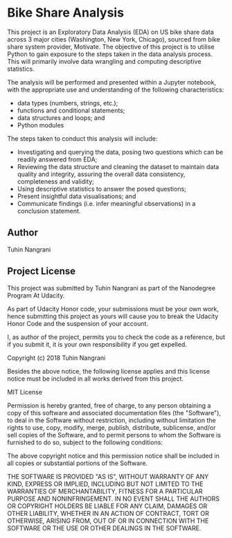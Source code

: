 # Bike Share Analysis
This project is an Exploratory Data Analysis (EDA) on US bike share data across 3 major cities (Washington, New York, Chicago), sourced from bike share system provider, Motivate.
The objective of this project is to utilise Python to gain exposure to the steps taken in the data analysis process.
This will primarily involve data wrangling and computing descriptive statistics.

The analysis will be performed and presented within a Jupyter notebook, with the appropriate use and understanding of the following characteristics:
 - data types (numbers, strings, etc.);
 - functions and conditional statements;
 - data structures and loops; and
 - Python modules
 
 The steps taken to conduct this analysis will include:
  - Investigating and querying the data, posing two questions which can be readily answered from EDA;
  - Reviewing the data structure and cleaning the dataset to maintain data quality and integrity, assuring the overall data consistency, completeness and validity;
  - Using descriptive statistics to answer the posed questions;
  - Present insightful data visualisations; and
  - Communicate findings (i.e. infer meaningful observations) in a conclusion statement.
 
## Author
Tuhin Nangrani
 
## Project License
 
This project was submitted by Tuhin Nangrani as part of the Nanodegree Program At Udacity.

As part of Udacity Honor code, your submissions must be your own work, hence
submitting this project as yours will cause you to break the Udacity Honor Code
and the suspension of your account.

I, as author of the project, permits you to check the code as a reference, but if
you submit it, it is your own responsibility if you get expelled.

Copyright (c) 2018 Tuhin Nangrani

Besides the above notice, the following license applies and this license notice
must be included in all works derived from this project.

MIT License

Permission is hereby granted, free of charge, to any person obtaining a copy
of this software and associated documentation files (the "Software"), to deal
in the Software without restriction, including without limitation the rights
to use, copy, modify, merge, publish, distribute, sublicense, and/or sell
copies of the Software, and to permit persons to whom the Software is
furnished to do so, subject to the following conditions:

The above copyright notice and this permission notice shall be included in all
copies or substantial portions of the Software.

THE SOFTWARE IS PROVIDED "AS IS", WITHOUT WARRANTY OF ANY KIND, EXPRESS OR
IMPLIED, INCLUDING BUT NOT LIMITED TO THE WARRANTIES OF MERCHANTABILITY,
FITNESS FOR A PARTICULAR PURPOSE AND NONINFRINGEMENT. IN NO EVENT SHALL THE
AUTHORS OR COPYRIGHT HOLDERS BE LIABLE FOR ANY CLAIM, DAMAGES OR OTHER
LIABILITY, WHETHER IN AN ACTION OF CONTRACT, TORT OR OTHERWISE, ARISING FROM,
OUT OF OR IN CONNECTION WITH THE SOFTWARE OR THE USE OR OTHER DEALINGS IN THE
SOFTWARE.
